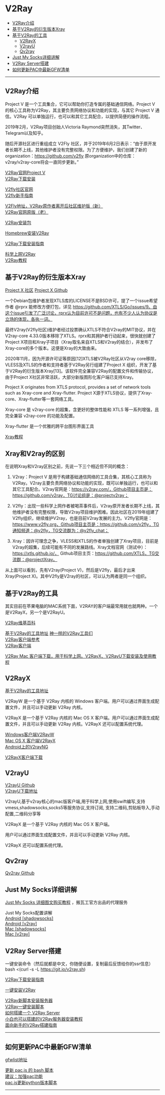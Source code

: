 # V2Ray


- [V2Ray介绍](#V2Ray介绍)
- [基于V2Ray的衍生版本Xray](#基于V2Ray的衍生版本Xray)
- [基于V2Ray的工具](#基于V2Ray的工具)
    - [V2RayX](#V2RayX)
    - [V2rayU](#V2rayU)
    - [Qv2ray](#Qv2ray)
- [Just My Socks详细讲解](#Just-My-Socks详细讲解)
- [V2Ray Server搭建](#V2Ray-Server搭建)
- [如何更新PAC中最新GFW清单](#如何更新PAC中最新GFW清单)



---------------------------------------------------------------------------------------------------------------------
## V2Ray介绍  

Project V 是一个工具集合，它可以帮助你打造专属的基础通信网络。Project V 的核心工具称为V2Ray，其主要负责网络协议和功能的实现，与其它 Project V 通信。V2Ray 可以单独运行，也可以和其它工具配合，以提供简便的操作流程。

2019年2月，V2Ray项目创始人Victoria Raymond突然消失，其Twitter、Telegram以及知乎。

随后开源社区进行重组成立 V2Fly 社区，并于2019年6月2日表示：“由于原开发者长期不上线，其他维护者没有完整权限。为了方便维护，我们创建了新的organization：https://github.com/v2fly 原organization中的仓库：v2ray/v2ray-core将会一直同步更新。”


[V2Ray官网Project V ](https://v2ray.com/)  
[V2Ray下载安装](https://www.v2ray.com/chapter_00/install.html)  


[V2fly社区官网](https://www.v2fly.org/)  
[V2fly新手指南](https://www.v2fly.org/guide/start.html)  



[V2Fly地址，V2Ray原作者离开后社区维护版（新）](https://github.com/v2fly/v2ray-core)  
[V2Ray官网原版（老）](https://github.com/v2ray/v2ray-core)


[V2Ray安装包](https://github.com/v2ray/dist/)

[Homebrew安装V2Ray](https://github.com/v2ray/homebrew-v2ray)

[V2Ray下载安装指南](https://github.com/v2fly/fhs-install-v2ray/blob/master/README.zh-Hans-CN.md)


[科学上网V2Ray](https://www.triadprogram.com/%E7%A7%91%E5%AD%A6%E4%B8%8A%E7%BD%91v2ray-2021%E5%B9%B43%E6%9C%88%E8%AF%A6%E7%BB%86%E6%8C%87%E5%8D%97/)  
[V2Ray教程](https://tlanyan.pp.ua/v2ray-tutorial/)




## 基于V2Ray的衍生版本Xray

[Project X 社区](https://xtls.github.io)
[Project X Github](https://github.com/XTLS/Xray-core)  

一个Debian包维护者发现XTLS库的LICENSE不是BSD许可，提了一个issue希望作者 @rprx 能修改方便打包，详见 https://github.com/XTLS/Go/issues/9。由这个issue引发了广泛讨论，rprx认为目前许可不是问题，也有不少人认为协议是立场的体现，各执一词。

最终V2ray(V2fly社区)维护者经过投票确认XTLS不符合V2ray的MIT协议，并在V2ray-core 4.33.0版本移除了XTLS。rprx和其拥护者行动起来，很快就创建了Project X项目和Xray子项目（Xray取名来自XTLS和V2ray的结合），并发布了Xray-core的多个版本。这便是Xray的大致由来。


2020年11月，因为开源许可证等原因[12]XTLS被V2Ray社区从V2ray core移除，VLESS及XTLS的作者和支持者基于V2Ray另行组建了Project X 组织，开发了基于V2Ray的衍生版本Xray[13]。该软件完全兼容V2Ray的配置文件和传输协议，由于Project X社区非常活跃，大部分新版图形化客户端已支持Xray。

Project X originates from XTLS protocol, provides a set of network tools such as Xray-core and Xray-flutter.
Project X源于XTLS协议，提供了Xray-core、Xray-flutter等一套网络工具。

Xray-core 是 v2ray-core 的超集，含更好的整体性能和 XTLS 等一系列增强，且完全兼容 v2ray-core 的功能及配置。

Xray-flutter 是一个优雅的跨平台图形界面工具


[Xray教程](https://tlanyan.pp.ua/xray-tutorial/#bnp_i_2)




## Xray和V2ray的区别

在说明Xray和V2ray区别之前，先说一下三个相近但不同的概念：

1. V2ray：Project V 是用于构建基础通信网络的工具合集，其核心工具称为V2Ray。V2ray主要负责网络协议和功能的实现，既可以单独运行，也可以和其它工具配合。V2ray官网是：https://v2ray.com/，Github项目主页是：https://github.com/v2ray，TG讨论组是：@projectv2ray；

2. V2fly：出现一些科学上网作者被喝茶事件后，V2ray原开发者长期不上线，其他维护者没有完整权限，导致V2ray项目维护困难。因此社区在2019年组建了V2fly组织，继续维护V2ray，也是目前V2ray发展的主力。V2fly官网是：https://www.v2fly.org，Github项目主页是：https://github.com/v2fly，TG通知频道：@v2fly，TG交流群为：@v2fly_chat；

3. Xray：因许可理念之争，VLESS和XTLS的作者单独创建了Xray项目，目前是V2ray的超集，后续可能有不同的发展路线。Xray文档官网（测试中）：https://xtls.github.io/， Github项目主页：https://github.com/XTLS，TG交流群：@projectXray。


从上面可以看到，先有V2ray(Project V)，然后是V2fly，最后才出来Xray(Project X)。其中V2fly是V2ray的社区，可以认为两者是同一个组织。




## 基于V2Ray的工具  

其实目前在苹果电脑的MAC系统下面，V2RAY的客户端最常用就也就两种。一个是V2RayX，另一个是V2RayU。


[V2Ray维基百科](https://zh.wikipedia.org/wiki/V2Ray)


[基于V2Ray的工具地址](https://www.v2ray.com/awesome/tools.html)
[神一样的V2Ray工具们](https://www.v2fly.org/awesome/tools.html#%E5%9C%A8%E7%BA%BF%E5%B7%A5%E5%85%B7)  
[V2Ray客户端参考](https://tlanyan.pp.ua/v2ray-clients-download/)  
[V2Ray客户端](https://v2xtls.org/v2ray%E5%AE%A2%E6%88%B7%E7%AB%AF/)  


[V2Ray Mac 客户端下载，用于科学上网。V2RayX、V2RayU下载安装及使用教程](https://www.v2rayssr.com/macv2ray.html)  




## V2RayX

[基于V2Ray的工具地址](https://www.v2ray.com/awesome/tools.html)

V2RayW 是一个基于 V2Ray 内核的 Windows 客户端。用户可以通过界面生成配置文件，并且可以手动更新 V2Ray 内核。

V2RayX 是一个基于 V2Ray 内核的 Mac OS X 客户端。用户可以通过界面生成配置文件，并且可以手动更新 V2Ray 内核。V2RayX 还可以配置系统代理。

[Windows客户端V2RayW](https://github.com/Cenmrev/V2RayW)  
[Mac OS X 客户端V2RayX](https://github.com/Cenmrev/V2RayX)  
[Android上的V2rayNG](https://github.com/2dust/v2rayNG)  

[V2RayX客户端下载](https://github.com/Cenmrev/V2RayX/releases)  




## V2rayU

[V2rayU Github](https://github.com/yanue/V2rayU)  
[V2rayU下载地址](https://github.com/yanue/V2rayU/releases)

V2rayU,基于v2ray核心的mac版客户端,用于科学上网,使用swift编写,支持vmess,shadowsocks,socks5等服务协议,支持订阅, 支持二维码,剪贴板导入,手动配置,二维码分享等

V2RayX 是一个基于 V2Ray 内核的 Mac OS X 客户端。

用户可以通过界面生成配置文件，并且可以手动更新 V2Ray 内核。

V2RayX 还可以配置系统代理。





## Qv2ray

[Qv2ray Github](https://github.com/Qv2ray/Qv2ray)






## Just My Socks详细讲解

[Just My Socks 详细图文购买教程](https://justmysocks.xyz/justmysocks-v2ray/) ，搬瓦工官方出品的代理服务


Just My Socks配置讲解   
[Android [shadowsocks]](https://justmysocks3.net/members/index.php?rp=/knowledgebase/7/How-to-use-Just-My-Socks-on-Android-shadowsocks.html)  
[Android [v2ray]](https://justmysocks3.net/members/index.php?rp=/knowledgebase/11/How-to-use-Just-My-Socks-on-Android-v2ray.html)  
[Mac [shadowsocks]](https://justmysocks3.net/members/index.php?rp=/knowledgebase/8/How-to-use-Just-My-Socks-on-a-Mac-shadowsocks.html)  
[Mac [v2ray]](https://justmysocks3.net/members/index.php?rp=/knowledgebase/10/How-to-use-Just-My-Socks-on-a-Mac-v2ray.html)




## V2Ray Server搭建


一键安装命令（然后就都是中文，你随便设置，复制最后反馈给你的ssr信息）
bash <(curl -s -L https://git.io/v2ray.sh)



[V2Ray下载安装指南](https://github.com/v2fly/fhs-install-v2ray/blob/master/README.zh-Hans-CN.md)


[一键安装V2Ray](https://chinacm.medium.com/%E4%B8%80%E9%94%AE%E5%AE%89%E8%A3%85v2ray-2b5ae495b6c9)


[V2Ray新脚本安装服务器](http://loonlog.com/2020/10/5/v2ray-server-new/)  
[V2Ray一键安装脚本](https://github.com/233boy/v2ray/wiki/V2Ray%E4%B8%80%E9%94%AE%E5%AE%89%E8%A3%85%E8%84%9A%E6%9C%AC)  
[如何搭建一个 V2Ray Server](https://blog.huangyz.name/tech/2017/10/17/how-to-build-a-v1ray-vps.html)   
[小白也可以搭建的V2Ray服务器安装教程](http://loonlog.com/2019/7/2/v2ray-vpn-fanqiang/)  
[面向新手的V2Ray搭建指南](https://yearliny.com/v2ray-build-guide-for-novices/)



---------------------------------------------------------------------------------------------------------------------

## 如何更新PAC中最新GFW清单

[gfwlist地址](https://github.com/gfwlist/gfwlist)  


[更新 pac.js 的 bash 脚本](https://github.com/Cenmrev/V2RayX/issues/320)  
[建议：加强pac功能 ](https://github.com/Cenmrev/V2RayX/issues/265)  
[pac.js更新python版本脚本](https://github.com/Cenmrev/V2RayX/issues/303)  
[]()  




---------------------------------------------------------------------------------------------------------------------

